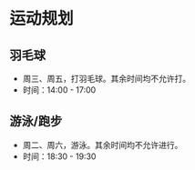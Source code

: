 # 运动规划

## 羽毛球

- 周三、周五，打羽毛球。其余时间均不允许打。
- 时间：14:00 - 17:00

## 游泳/跑步

- 周二、周六，游泳。其余时间均不允许进行。
- 时间：18:30 - 19:30

